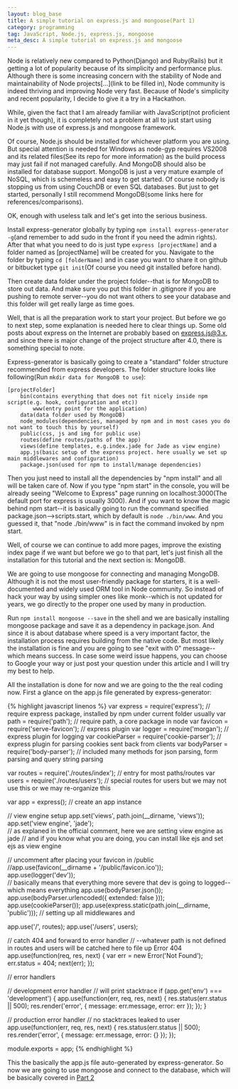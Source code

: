 ```yaml
---
layout: blog_base
title: A simple tutorial on express.js and mongoose(Part 1)
category: programming
tag: JavaScript, Node.js, express.js, mongoose
meta_desc: A simple tutorial on express.js and mongoose
---
```


Node is relatively new compared to Python(Django) and Ruby(Rails) but it getting a lot of popularity because of its simplicity and performance plus. Although there is some increasing concern with the stability of Node and maintainability of Node projects[...](link to be filled in), Node community is indeed thriving and improving Node very fast. Because of Node's simplicity and recent popularity, I decide to give it a try in a Hackathon.

While, given the fact that I am already familiar with JavaScript(not proficient in it yet though), it is completely not a problem at all to just start using Node.js with use of express.js and mongoose framework.

Of course, Node.js should be installed for whichever platform you are using. But special attention is needed for Windows as node-gyp requires VS2008 and its related files(See its repo for more information) as the build process may just fail if not managed carefully. And MongoDB should also be installed for database support. MongoDB is just a very mature example of NoSQL, which is schemeless and easy to get started. Of course nobody is stopping us from using CouchDB or even SQL databases. But just to get started, personally I still recommend MongoDB(some links here for references/comparisons).

OK, enough with useless talk and let's get into the serious business.

Install express-generator globally by typing ```npm install express-generator -g```(and remember to add sudo in the front if you need the admin rights). After that what you need to do is just type ```express [projectName]``` and a folder named as [projectName] will be created for you. Navigate to the folder by typing ```cd [folderName]``` and in case you want to share it on github or bitbucket type ```git init```(Of course you need git installed before hand).

Then create data folder under the project folder--that is for MongoDB to store out data. And make sure you put this folder in .gitignore if you are pushing to remote server--you do not want others to see your database and this folder will get really large as time goes.

Well, that is all the preparation work to start your project. But before we go to next step, some explanation is needed here to clear things up. Some old posts about express on the Internet are probably based on express.js@3.x, and since there is major change of the project structure after 4.0, there is something special to note.

Express-generator is basically going to create a "standard" folder structure recommended from express developers. The folder structure looks like following(Run ```mkdir data for MongoDB to use```):

~~~
[projectFolder]
    bin(contains everything that does not fit nicely inside npm script(e.g. hook, configuration and etc))
        www(entry point for the application)
    data(data folder used by MongoDB)
    node_modules(dependencies, managed by npm and in most cases you do not want to touch this by yourself)
    public(css, js and img for public use)
    routes(define routes/paths of the app)
    views(define templates, e.g.index.jade for Jade as view engine)
    app.js(basic setup of the express project. here usually we set up main middlewares and configuration)
    package.json(used for npm to install/manage dependencies)
~~~

Then you just need to install all the dependencies by "npm install" and all will be taken care of. Now if you type "npm start" in the console, you will be already seeing "Welcome to Express" page running on localhost:3000(The default port for express is usually 3000). And if you want to know the magic behind npm start--it is basically going to run the command specified package.json-->scripts.start, which by default is ```node ./bin/www```. And you guessed it, that "node ./bin/www" is in fact the command invoked by npm start.

Well, of course we can continue to add more pages, improve the existing index page if we want but before we go to that part, let's just finish all the installation for this tutorial and the next section is: MongoDB.

We are going to use mongoose for connecting and managing MongoDB. Although it is not the most user-friendly package for starters, it is a well-documented and widely used ORM tool in Node community. So instead of hack your way by using simpler ones like monk--which is not updated for years, we go directly to the proper one used by many in production.

Run ```npm install mongoose --save``` in the shell and we are basically installing mongoose package and save it as a dependency in package.json. And since it is about database where speed is a very important factor, the installation process requires building from the native code. But most likely the installation is fine and you are going to see "exit with 0" message--which means success. In case some weird issue happens, you can choose to Google your way or just post your question under this article and I will try my best to help.

All the installation is done for now and we are going to the the real coding now. First a glance on the app.js file generated by express-generator:

{% highlight javascript linenos %}
var express = require('express');  // require express package, installed by npm under current folder usually
var path = require('path');  // require path, a core package in node
var favicon = require('serve-favicon');  // express plugin
var logger = require('morgan');  // express plugin for logging
var cookieParser = require('cookie-parser');  // express plugin for parsing cookies sent back from clients
var bodyParser = require('body-parser');  // included many methods for json parsing, form parsing and query string parsing

var routes = require('./routes/index');  // entry for most paths/routes
var users = require('./routes/users');  // special routes for users but we may not use this or we may re-organize this

var app = express();  // create an app instance

// view engine setup
app.set('views', path.join(__dirname, 'views'));
app.set('view engine', 'jade');  
// as explaned in the official comment, here we are setting view engine as jade
// and if you know what you are doing, you can install like ejs and set ejs as view engine

// uncomment after placing your favicon in /public
//app.use(favicon(__dirname + '/public/favicon.ico'));
app.use(logger('dev'));  
// basically means that everything more severe that dev is going to logged--which means everything
app.use(bodyParser.json());
app.use(bodyParser.urlencoded({ extended: false }));
app.use(cookieParser());
app.use(express.static(path.join(__dirname, 'public')));  // setting up all middlewares and

app.use('/', routes);
app.use('/users', users);

// catch 404 and forward to error handler
//   --whatever path is not defined in routes and users will be catched here to file up Error 404
app.use(function(req, res, next) {
    var err = new Error('Not Found');
    err.status = 404;
    next(err);
});

// error handlers

// development error handler
// will print stacktrace
if (app.get('env') === 'development') {
    app.use(function(err, req, res, next) {
        res.status(err.status || 500);
        res.render('error', {
            message: err.message,
            error: err
        });
    });
}

// production error handler
// no stacktraces leaked to user
app.use(function(err, req, res, next) {
    res.status(err.status || 500);
    res.render('error', {
        message: err.message,
        error: {}
    });
});


module.exports = app;
{% endhighlight %}

This the basically the app.js file auto-generated by express-generator. So now we are going to use mongoose and connect to the database, which will be basically covered in [Part 2](/programming/2015/02/13/a-simple-tutorial-on-express-js-and-mongoose-part-2/)
